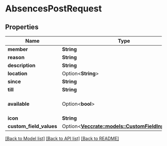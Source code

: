 # AbsencesPostRequest

## Properties

Name | Type | Description | Notes
------------ | ------------- | ------------- | -------------
**member** | **String** |  | 
**reason** | **String** |  | 
**description** | **String** |  | 
**location** | Option<**String**> |  | [optional]
**since** | **String** |  | 
**till** | **String** |  | 
**available** | Option<**bool**> |  | [optional][default to false]
**icon** | **String** |  | 
**custom_field_values** | Option<[**Vec<crate::models::CustomFieldInputValue>**](CustomFieldInputValue.md)> |  | [optional]

[[Back to Model list]](../README.md#documentation-for-models) [[Back to API list]](../README.md#documentation-for-api-endpoints) [[Back to README]](../README.md)


